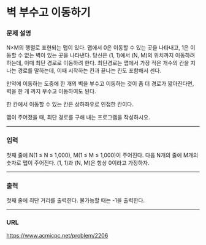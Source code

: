 # 벽 부수고 이동하기

### 문제 설명

N×M의 행렬로 표현되는 맵이 있다. 맵에서 0은 이동할 수 있는 곳을 나타내고, 1은 이동할 수 없는 벽이 있는 곳을 나타낸다. 당신은 (1, 1)에서 (N, M)의 위치까지 이동하려 하는데, 이때 최단 경로로 이동하려 한다. 최단경로는 맵에서 가장 적은 개수의 칸을 지나는 경로를 말하는데, 이때 시작하는 칸과 끝나는 칸도 포함해서 센다.

만약에 이동하는 도중에 한 개의 벽을 부수고 이동하는 것이 좀 더 경로가 짧아진다면, 벽을 한 개 까지 부수고 이동하여도 된다.

한 칸에서 이동할 수 있는 칸은 상하좌우로 인접한 칸이다.

맵이 주어졌을 때, 최단 경로를 구해 내는 프로그램을 작성하시오.

-----------
### 입력

첫째 줄에 N(1 ≤ N ≤ 1,000), M(1 ≤ M ≤ 1,000)이 주어진다. 다음 N개의 줄에 M개의 숫자로 맵이 주어진다. (1, 1)과 (N, M)은 항상 0이라고 가정하자.

-----------
### 출력

첫째 줄에 최단 거리를 출력한다. 불가능할 때는 -1을 출력한다.

-----------
### URL

https://www.acmicpc.net/problem/2206
